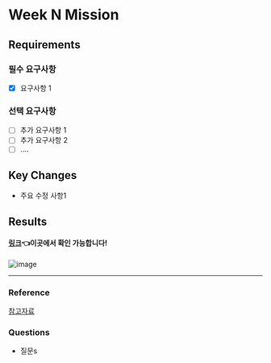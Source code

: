 # Week N Mission

## Requirements

### 필수 요구사항

- [x] 요구사항 1

### 선택 요구사항

- [ ] 추가 요구사항 1
- [ ] 추가 요구사항 2
- [ ] ....

## Key Changes

- 주요 수정 사항1

## Results

#### [링크](주소)👈이곳에서 확인 가능합니다!

![image](이미지url)

<hr>

### Reference

[참고자료](url)

### Questions

- 질문s
